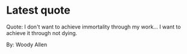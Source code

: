 # Latest quote 

Quote: I don't want to achieve immortality through my work... I want to achieve it through not dying. 

By: Woody Allen